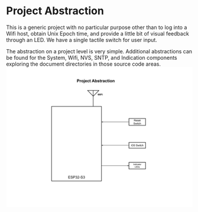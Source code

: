 # Project Abstraction
This is a generic project with no particular purpose other than to log into a Wifi host, obtain Unix Epoch time, and provide a little bit of visual feedback through an LED.  We have a single tactile switch for user input.

The abstraction on a project level is very simple.  Additional abstractions can be found for the System, Wifi, NVS, SNTP, and Indication components exploring the document directories in those source code areas.  
![project_abstraction](./drawings/project_abstraction.svg)